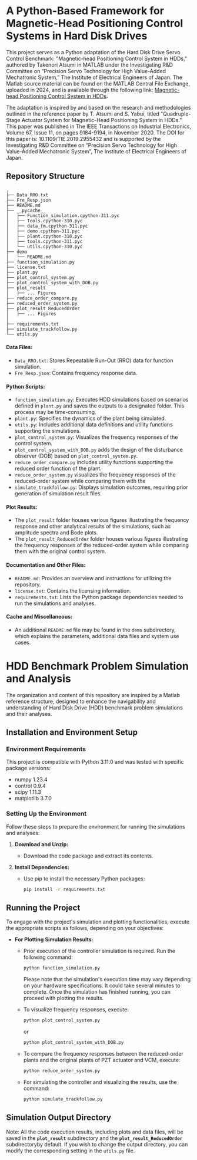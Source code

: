 # A Python-Based Framework for Magnetic-Head Positioning Control Systems in Hard Disk Drives

This project serves as a Python adaptation of the Hard Disk Drive Servo Control Benchmark: "Magnetic-head Positioning Control System in HDDs," authored by Takenori Atsumi in MATLAB under the Investigating R&D Committee on “Precision Servo Technology for High Value-Added Mechatronic System,” The Institute of Electrical Engineers of Japan.  The Matlab source material can be found on the MATLAB Central File Exchange, uploaded in 2024, and is available through the following link: [Magnetic-head Positioning Control System in HDDs](https://www.mathworks.com/matlabcentral/fileexchange/111515-magnetic-head-positioning-control-system-in-hdds).

The adaptation is inspired by and based on the research and methodologies outlined in the reference paper by T. Atsumi and S. Yabui, titled "Quadruple-Stage Actuator System for Magnetic-Head Positioning System in HDDs." This paper was published in The IEEE Transactions on Industrial Electronics, Volume 67, Issue 11, on pages 9184-9194, in November 2020. The DOI for this paper is: 10.1109/TIE.2019.2955432 and is supported by the Investigating R&D Committee on “Precision Servo Technology for High Value-Added Mechatronic System”, The Institute of Electrical Engineers of Japan.



## Repository Structure 

    .
    ├── Data_RRO.txt
    ├── Fre_Resp.json
    ├── README.md
    ├── __pycache__
    │   ├── Function_simulation.cpython-311.pyc
    │   ├── Tools.cpython-310.pyc
    │   ├── data_fm.cpython-311.pyc
    │   ├── demo.cpython-311.pyc
    │   ├── plant.cpython-310.pyc
    │   ├── tools.cpython-311.pyc
    │   └── utils.cpython-310.pyc
    ├── demo
    │   └── README.md
    ├── function_simulation.py
    ├── license.txt
    ├── plant.py
    ├── plot_control_system.py
    ├── plot_control_system_with_DOB.py
    ├── plot_result
    │   ├── ... Figures
    ├── reduce_order_compare.py
    ├── reduced_order_system.py
    ├── plot_result_ReducedOrder
    │   ├── ... Figures
    │ 
    ├── requirements.txt
    ├── simulate_trackfollow.py
    └── utils.py

#### Data Files:
- `Data_RRO.txt`: Stores Repeatable Run-Out (RRO) data for function simulation.
- `Fre_Resp.json`: Contains frequency response data.

#### Python Scripts:
- `function_simulation.py`: Executes HDD simulations based on scenarios defined in `plant.py` and saves the outputs to a designated folder. This process may be time-consuming.
- `plant.py`: Specifies the dynamics of the plant being simulated.
- `utils.py`: Includes additional data definitions and utility functions supporting the simulations.
- `plot_control_system.py`: Visualizes the frequency responses of the control system.
- `plot_control_system_with_DOB.py` adds the design of the disturbance observer (DOB) based on `plot_control_system.py`.
- `reduce_order_compare.py` includes utility functions supporting the reduced order function of the plant. 
- `reduce_order_system.py` visualizes the frequency responses of the reduced-order system while comparing them with the 
- `simulate_trackfollow.py`: Displays simulation outcomes, requiring prior generation of simulation result files.

#### Plot Results:
- The `plot_result` folder houses various figures illustrating the frequency response and other analytical results of the simulations, such as amplitude spectra and Bode plots.
- The `plot_result_ReducedOrder` folder houses various figures illustrating the frequency responses of the reduced-order system while comparing them with the original control system.

#### Documentation and Other Files:
- `README.md`: Provides an overview and instructions for utilizing the repository.
- `license.txt`: Contains the licensing information.
- `requirements.txt`: Lists the Python package dependencies needed to run the simulations and analyses.

#### Cache and Miscellaneous:
- An additional `README.md` file may be found in the `demo` subdirectory, which explains the parameters, additional data files and system use cases.

# HDD Benchmark Problem Simulation and Analysis

The organization and content of this repository are inspired by a Matlab reference structure, designed to enhance the navigability and understanding of Hard Disk Drive (HDD) benchmark problem simulations and their analyses.

## Installation and Environment Setup

### Environment Requirements
This project is compatible with Python 3.11.0 and was tested with specific package versions:

- numpy 1.23.4
- control 0.9.4
- scipy 1.11.3
- matplotlib 3.7.0

### Setting Up the Environment

Follow these steps to prepare the environment for running the simulations and analyses:

1. **Download and Unzip:**
   - Download the code package and extract its contents.

2. **Install Dependencies:**
   - Use pip to install the necessary Python packages:
     ```bash
     pip install -r requirements.txt
     ```

## Running the Project

To engage with the project's simulation and plotting functionalities, execute the appropriate scripts as follows, depending on your objectives:

- **For Plotting Simulation Results:**
  - Prior execution of the controller simulation is required. Run the following command:
    ```bash
    python function_simulation.py
    ```
    Please note that the simulation's execution time may vary depending on your hardware specifications. It could take several minutes to complete.
    Once the simulation has finished running, you can proceed with plotting the results.

  - To visualize frequency responses, execute:
    ```bash
    python plot_control_system.py
    ```
    or
    ```bash
    python plot_control_system_with_DOB.py
    ``` 

  - To compare the frequency responses between the reduced-order plants and the original plants of PZT actuator and VCM, execute:
    ```bash
    python reduce_order_system.py
    ```

  - For simulating the controller and visualizing the results, use the command:
    ```bash
    python simulate_trackfollow.py
    ```

## Simulation Output Directory

Note: All the code execution results, including plots and data files, will be saved in the **`plot_result`** subdirectory and the **`plot_result_ReducedOrder`** subdirectoryby default. If you wish to change the output directory, you can modify the corresponding setting in the `utils.py` file.
